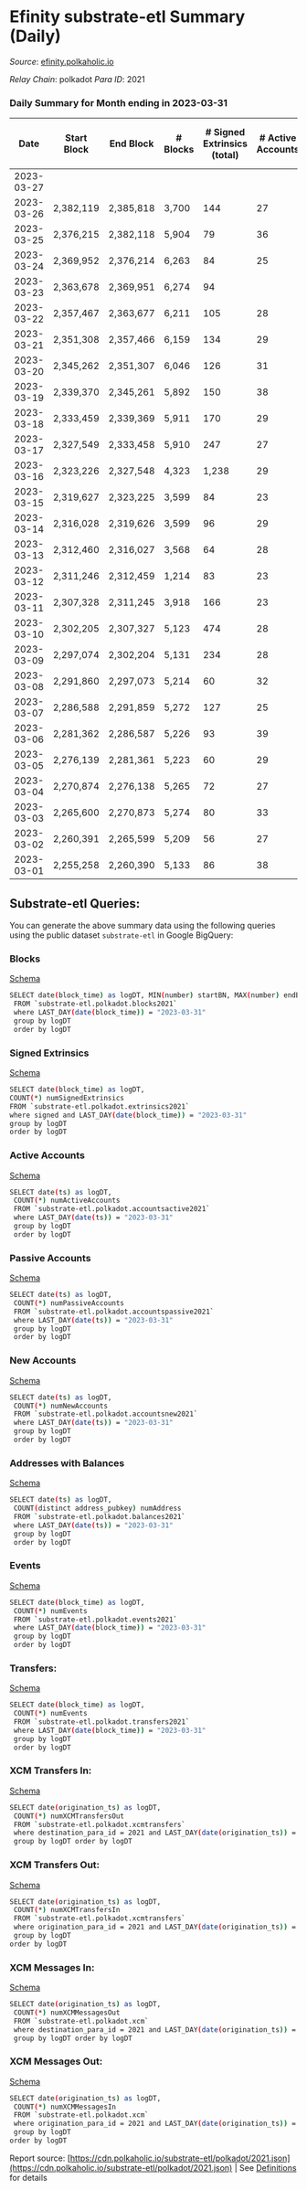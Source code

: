 # Efinity substrate-etl Summary (Daily)

_Source_: [efinity.polkaholic.io](https://efinity.polkaholic.io)

*Relay Chain*: polkadot
*Para ID*: 2021



### Daily Summary for Month ending in 2023-03-31


| Date | Start Block | End Block | # Blocks  | # Signed Extrinsics (total) | # Active Accounts | # Passive | # New | # Addresses with Balances | # Events | # Transfers | # XCM Transfers In | # XCM Transfers Out | # XCM In | # XCM Out | Issues | 
| ---- | ----------- | --------- | --------  | --------------------------- | ----------------- | --------- | ----- | ------------------------- | -------- | ----------- | ------------------ | ------------------- | -------- | --------- | ------ |
| 2023-03-27 |  |  |   |  |  |  |  |  |  |   |   |   |  |  |  |
| 2023-03-26 | 2,382,119 | 2,385,818 | 3,700  | 144 | 27 | 15 | 8 | 16,192 | 8,390 | 25  |   |   |  |  |  |
| 2023-03-25 | 2,376,215 | 2,382,118 | 5,904  | 79 | 36 | 10 |  | 16,185 | 12,477 | 22  |   |   |  |  |  |
| 2023-03-24 | 2,369,952 | 2,376,214 | 6,263  | 84 | 25 | 7 | 3 | 16,187 | 13,321 | 11  |   |   |  |  |  |
| 2023-03-23 | 2,363,678 | 2,369,951 | 6,274  | 94 |  |  | 1 | 16,185 | 13,374 | 27  |   |   |  |  |  |
| 2023-03-22 | 2,357,467 | 2,363,677 | 6,211  | 105 | 28 | 12 | 3 | 16,187 | 13,391 | 18  |   |   |  |  |  |
| 2023-03-21 | 2,351,308 | 2,357,466 | 6,159  | 134 | 29 | 11 |  | 16,186 | 13,479 | 21  |   |   |  |  |  |
| 2023-03-20 | 2,345,262 | 2,351,307 | 6,046  | 126 | 31 | 3 | 5 | 16,187 | 13,093 | 27  |   |   |  |  |  |
| 2023-03-19 | 2,339,370 | 2,345,261 | 5,892  | 150 | 38 | 14 | 4 | 16,185 | 13,198 | 28  |   |   |  |  |  |
| 2023-03-18 | 2,333,459 | 2,339,369 | 5,911  | 170 | 29 | 14 | 5 | 16,182 | 13,544 | 23  |   |   |  |  |  |
| 2023-03-17 | 2,327,549 | 2,333,458 | 5,910  | 247 | 27 | 9 | 1 | 16,179 | 14,459 | 20  |   |   |  |  |  |
| 2023-03-16 | 2,323,226 | 2,327,548 | 4,323  | 1,238 | 29 | 8 |  | 16,179 | 22,501 | 50  |   |   |  |  |  |
| 2023-03-15 | 2,319,627 | 2,323,225 | 3,599  | 84 | 23 | 5 | 3 | 16,184 | 7,868 | 20  |   |   |  |  |  |
| 2023-03-14 | 2,316,028 | 2,319,626 | 3,599  | 96 | 29 | 13 | 3 | 16,184 | 7,981 | 19  |   |   |  |  |  |
| 2023-03-13 | 2,312,460 | 2,316,027 | 3,568  | 64 | 28 | 9 | 4 | 16,183 | 7,591 | 17 ($94.03) |   |   |  |  |  |
| 2023-03-12 | 2,311,246 | 2,312,459 | 1,214  | 83 | 23 | 8 | 1 | 16,180 | 3,095 | 15  |   |   |  |  |  |
| 2023-03-11 | 2,307,328 | 2,311,245 | 3,918  | 166 | 23 | 9 | 4 | 16,179 | 9,281 | 20  |   |   |  |  |  |
| 2023-03-10 | 2,302,205 | 2,307,327 | 5,123  | 474 | 28 | 16 | 5 | 16,175 | 14,450 | 33 ($1.60) |   |   |  |  |  |
| 2023-03-09 | 2,297,074 | 2,302,204 | 5,131  | 234 | 28 | 11 | 5 | 16,170 | 12,306 | 29  |   |   |  |  |  |
| 2023-03-08 | 2,291,860 | 2,297,073 | 5,214  | 60 | 32 | 4 | 3 | 16,166 | 10,850 | 18  |   |   |  |  |  |
| 2023-03-07 | 2,286,588 | 2,291,859 | 5,272  | 127 | 25 | 13 | 1 | 16,163 | 11,409 | 22  |   |   |  |  |  |
| 2023-03-06 | 2,281,362 | 2,286,587 | 5,226  | 93 | 39 | 9 | 7 | 16,162 | 11,125 | 24  |   |   |  |  |  |
| 2023-03-05 | 2,276,139 | 2,281,361 | 5,223  | 60 | 29 | 10 | 4 | 16,156 | 10,919 | 18  |   |   |  |  |  |
| 2023-03-04 | 2,270,874 | 2,276,138 | 5,265  | 72 | 27 | 7 | 6 | 16,153 | 11,030 | 22  |   |   |  |  |  |
| 2023-03-03 | 2,265,600 | 2,270,873 | 5,274  | 80 | 33 | 11 | 2 | 16,147 | 11,148 | 26  |   |   |  |  |  |
| 2023-03-02 | 2,260,391 | 2,265,599 | 5,209  | 56 | 27 | 5 | 5 | 16,145 | 10,806 | 28  |   |   |  |  |  |
| 2023-03-01 | 2,255,258 | 2,260,390 | 5,133  | 86 | 38 | 12 | 4 | 16,141 | 10,861 | 23  |   |   |  |  |  |

## Substrate-etl Queries:
You can generate the above summary data using the following queries using the public dataset `substrate-etl` in Google BigQuery:


### Blocks 

[Schema](https://github.com/colorfulnotion/substrate-etl/blob/main/schema/blocks.json)

```bash
SELECT date(block_time) as logDT, MIN(number) startBN, MAX(number) endBN, COUNT(*) numBlocks 
 FROM `substrate-etl.polkadot.blocks2021`  
 where LAST_DAY(date(block_time)) = "2023-03-31" 
 group by logDT 
 order by logDT
```

### Signed Extrinsics 

[Schema](https://github.com/colorfulnotion/substrate-etl/blob/main/schema/extrinsics.json)

```bash
SELECT date(block_time) as logDT, 
COUNT(*) numSignedExtrinsics 
FROM `substrate-etl.polkadot.extrinsics2021`  
where signed and LAST_DAY(date(block_time)) = "2023-03-31" 
group by logDT 
order by logDT
```

### Active Accounts 

[Schema](https://github.com/colorfulnotion/substrate-etl/blob/main/schema/accountsactive.json)

```bash
SELECT date(ts) as logDT, 
 COUNT(*) numActiveAccounts 
 FROM `substrate-etl.polkadot.accountsactive2021` 
 where LAST_DAY(date(ts)) = "2023-03-31" 
 group by logDT 
 order by logDT
```

### Passive Accounts 

[Schema](https://github.com/colorfulnotion/substrate-etl/blob/main/schema/accountspassive.json)

```bash
SELECT date(ts) as logDT, 
 COUNT(*) numPassiveAccounts 
 FROM `substrate-etl.polkadot.accountspassive2021` 
 where LAST_DAY(date(ts)) = "2023-03-31" 
 group by logDT 
 order by logDT
```

### New Accounts 

[Schema](https://github.com/colorfulnotion/substrate-etl/blob/main/schema/accountsnew.json)

```bash
SELECT date(ts) as logDT, 
 COUNT(*) numNewAccounts 
 FROM `substrate-etl.polkadot.accountsnew2021` 
 where LAST_DAY(date(ts)) = "2023-03-31" 
 group by logDT
 order by logDT
```

### Addresses with Balances 

[Schema](https://github.com/colorfulnotion/substrate-etl/blob/main/schema/balances.json)

```bash
SELECT date(ts) as logDT,
 COUNT(distinct address_pubkey) numAddress 
 FROM `substrate-etl.polkadot.balances2021` 
 where LAST_DAY(date(ts)) = "2023-03-31" 
 group by logDT 
 order by logDT
```

### Events 

[Schema](https://github.com/colorfulnotion/substrate-etl/blob/main/schema/events.json)

```bash
SELECT date(block_time) as logDT, 
 COUNT(*) numEvents 
 FROM `substrate-etl.polkadot.events2021` 
 where LAST_DAY(date(block_time)) = "2023-03-31" 
 group by logDT 
 order by logDT
```

### Transfers:

[Schema](https://github.com/colorfulnotion/substrate-etl/blob/main/schema/transfers.json)

```bash
SELECT date(block_time) as logDT, 
 COUNT(*) numEvents 
 FROM `substrate-etl.polkadot.transfers2021` 
 where LAST_DAY(date(block_time)) = "2023-03-31" 
 group by logDT 
 order by logDT
```

### XCM Transfers In: 

[Schema](https://github.com/colorfulnotion/substrate-etl/blob/main/schema/xcmtransfers.json)

```bash
SELECT date(origination_ts) as logDT, 
 COUNT(*) numXCMTransfersOut 
 FROM `substrate-etl.polkadot.xcmtransfers` 
 where destination_para_id = 2021 and LAST_DAY(date(origination_ts)) = "2023-03-31" 
 group by logDT order by logDT
```

### XCM Transfers Out: 

[Schema](https://github.com/colorfulnotion/substrate-etl/blob/main/schema/xcmtransfers.json)

```bash
SELECT date(origination_ts) as logDT, 
 COUNT(*) numXCMTransfersIn 
 FROM `substrate-etl.polkadot.xcmtransfers` 
 where origination_para_id = 2021 and LAST_DAY(date(origination_ts)) = "2023-03-31" 
 group by logDT 
order by logDT
```

### XCM Messages In: 

[Schema](https://github.com/colorfulnotion/substrate-etl/blob/main/schema/xcm.json)

```bash
SELECT date(origination_ts) as logDT, 
 COUNT(*) numXCMMessagesOut 
 FROM `substrate-etl.polkadot.xcm` 
 where destination_para_id = 2021 and LAST_DAY(date(origination_ts)) = "2023-03-31" 
 group by logDT order by logDT
```

### XCM Messages Out: 

[Schema](https://github.com/colorfulnotion/substrate-etl/blob/main/schema/xcm.json)

```bash
SELECT date(origination_ts) as logDT, 
 COUNT(*) numXCMMessagesIn 
 FROM `substrate-etl.polkadot.xcm` 
 where origination_para_id = 2021 and LAST_DAY(date(origination_ts)) = "2023-03-31" 
 group by logDT 
order by logDT
```


Report source: [https://cdn.polkaholic.io/substrate-etl/polkadot/2021.json](https://cdn.polkaholic.io/substrate-etl/polkadot/2021.json) | See [Definitions](/DEFINITIONS.md) for details
